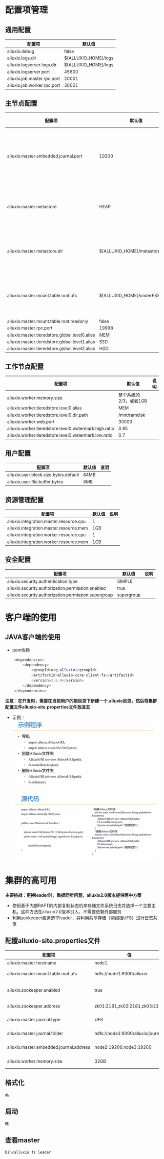 # 配置项管理
## 通用配置
配置项|默认值
-|-|
alluxio.debug|false
alluxio.logs.dir|${ALLUXIO_HOME}/logs
alluxio.logserver.logs.dir|${ALLUXIO_HOME}/logs
alluxio.logserver.port|45600
alluxio.job.master.rpc.port|20001
alluxio.job.worker.rpc.port|30001
## 主节点配置
配置项|默认值|说明
-|-|-|
alluxio.master.embedded.journal.port|19200|主节点选举通信端口
alluxio.master.metastore|HEAP|元数据存储方式
alluxio.master.metastore.dir|${ALLUXIO_HOME}/metastore|元数据存储位置
alluxio.master.mount.table.root.ufs|${ALLUXIO_HOME}/underFSStorage|根目录挂载位置
alluxio.master.mount.table.root.readonly|false|
alluxio.master.rpc.port|19998
alluxio.master.tieredstore.global.level0.alias|MEM
alluxio.master.tieredstore.global.level1.alias|SSD
alluxio.master.tieredstore.global.level2.alias|HDD
## 工作节点配置
配置项|默认值|说明
-|-|-|
alluxio.worker.memory.size|整个系统的2/3，或者1GB
alluxio.worker.tieredstore.level0.alias|MEM
alluxio.worker.tieredstore.level0.dir.path|/mnt/ramdisk
alluxio.worker.web.port|30000
alluxio.worker.tieredstore.level0.watermark.high.ratio|0.95
alluxio.worker.tieredstore.level0.watermark.low.ratio|0.7
## 用户配置
配置项|默认值|说明
-|-|-|
alluxio.user.block.size.bytes.default|64MB
alluxio.user.file.buffer.bytes|8MB
## 资源管理配置
配置项|默认值|说明
-|-|-|
alluxio.integration.master.resource.cpu|1
alluxio.integration.master.resource.mem|1GB
alluxio.integration.worker.resource.cpu|1
alluxio.integration.worker.resource.mem|1GB
## 安全配置
配置项|默认值|说明
-|-|-|
alluxio.security.authentication.type|SIMPLE
alluxio.security.authorization.permission.enabled|true
alluxio.security.authorization.permission.supergroup|supergroup
# 客户端的使用
## JAVA客户端的使用
* pom依赖
```java
    <dependencies>
        <dependency>
            <groupId>org.alluxio</groupId>
            <artifactId>alluxio-core-client-fs</artifactId>
            <version>2.6.0</version>
        </dependency>
    </dependencies>
```
**注意：在开发时，需要在当前用户的根目录下新建一个.alluxio目录，然后将集群配置文件alluxio-site.properties文件放进去**
* 示例：
![example](picture/18.png)
![example](picture/19.png)
# 集群的高可用
**主要挑战：更换leader时，数据同步问题，alluxio2.0版本提供两中方案**

* 使用基于内部RAFT的内部复制状态机来存储文件系统日志并选择一个主要主机。这种方法在alluxio2.0版本引入，不需要依赖外部服务
* 利用zookeeper服务选举leader，并利用共享存储（例如根UFS）进行日志共享

## 配置alluxio-site.properties文件
配置项|值|说明
-|-|-|
alluxio.master.hostname|node1|主节点域名
alluxio.master.mount.table.root.ufs|hdfs://node1:9000/alluxio|alluxio根路径
alluxio.zookeeper.enabled|true|使用zookeeper选举
alluxio.zookeeper.address|zk01:2181,zk02:2181,zk03:2181|zookeeper地址
alluxio.master.journal.type|UFS|指定日志类型
alluxio.master.journal.folder|hdfs://node1:9000/alluxio/journal|指定日志路径
alluxio.master.embedded.journal.address|node2:19200,node3:19200|leader选举端口
alluxio.worker.memory.size| 32GB|worker节点内存大小
## 格式化
    略
## 启动
    略
## 查看master
    bin/alluxio fs leader

